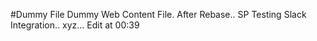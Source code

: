#Dummy File
Dummy Web Content File.
After Rebase.. SP
Testing Slack Integration..
xyz...
Edit at 00:39